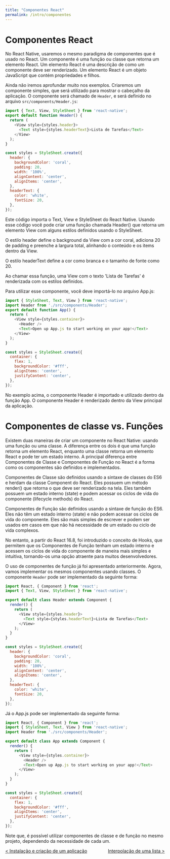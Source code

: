 ```yaml
---
title: "Componentes React"
permalink: /intro/componentes
---
```


# Componentes React

No React Native, usaremos o mesmo paradigma de componentes que é usado no React. Um componente é uma função ou classe que retorna um elemento React. Um elemento React é uma descrição de como um componente deve ser renderizado. Um elemento React é um objeto JavaScript que contém propriedades e filhos.

Ainda não iremos aprofundar muito nos exemplos. Criaremos um componente simples, que será utilizado para mostrar o cabeçalho da aplicação. O componente será chamado de `Header`, e será definido no arquivo `src/components/Header.js`:

```javascript
import { Text, View, StyleSheet } from 'react-native';
export default function Header() {
  return (
    <View style={styles.header}>
      <Text style={styles.headerText}>Lista de Tarefas</Text>
    </View>
  );
}

const styles = StyleSheet.create({
  header: {
    backgroundColor: 'coral',
    padding: 20,
    width: '100%',
    alignContent: 'center',
    alignItems: 'center',
  },
  headerText: {
    color: 'white',
    fontSize: 20,
  },
});
```

Este código importa o Text, View e StyleSheet do React Native. Usando esse código você pode criar uma função chamada Header() que retorna um elemento View com alguns estilos definidos usando o StyleSheet.

O estilo header define o background da View com a cor coral, adiciona 20 de padding e preenche a largura total, alinhando o conteúdo e os items dentro da View.

O estilo headerText define a cor como branca e o tamanho de fonte como 20.

Ao chamar essa função, uma View com o texto 'Lista de Tarefas' é renderizada com os estilos definidos.

Para utilizar esse componente, você deve importá-lo no arquivo App.js:

```javascript
import { StyleSheet, Text, View } from 'react-native';
import Header from './src/components/Header';
export default function App() {
  return (
    <View style={styles.container}>
      <Header />
      <Text>Open up App.js to start working on your app!</Text>
    </View>
  );
}

const styles = StyleSheet.create({
  container: {
    flex: 1,
    backgroundColor: '#fff',
    alignItems: 'center',
    justifyContent: 'center',
  },
});
```

No exemplo acima, o componente Header é importado e utilizado dentro da função App. O componente Header é renderizado dentro da View principal da aplicação.


# Componentes de classe vs. Funções

Existem duas maneiras de criar um componente no React Native: usando uma função ou uma classe. A diferença entre os dois é que uma função retorna um elemento React, enquanto uma classe retorna um elemento React e pode ter um estado interno. A principal diferença entre Componentes de Classe e Componentes de Função no React é a forma como os componentes são definidos e implementados.

Componentes de Classe são definidos usando a sintaxe de classes do ES6 e herdam da classe Component do React. Eles possuem um método render() que retorna o que deve ser renderizado na tela. Eles também possuem um estado interno (state) e podem acessar os ciclos de vida do componente (lifecycle methods) do React.

Componentes de Função são definidos usando a sintaxe de função do ES6. Eles não têm um estado interno (state) e não podem acessar os ciclos de vida do componente. Eles são mais simples de escrever e podem ser usados em casos em que não há necessidade de um estado ou ciclo de vida complexos.

No entanto, a partir do React 16.8, foi introduzido o conceito de Hooks, que permitem que os Componentes de Função tenham um estado interno e acessem os ciclos de vida do componente de maneira mais simples e intuitiva, tornando-os uma opção atraente para muitos desenvolvedores.

O uso de componentes de função já foi apresentado anteriormente. Agora, vamos implementar os mesmos componentes usando classes. O componente `Header` pode ser implementado da seguinte forma:

```javascript
import React, { Component } from 'react';
import { Text, View, StyleSheet } from 'react-native';

export default class Header extends Component {
  render() {
    return (
      <View style={styles.header}>
        <Text style={styles.headerText}>Lista de Tarefas</Text>
      </View>
    );
  }
}

const styles = StyleSheet.create({
  header: {
    backgroundColor: 'coral',
    padding: 20,
    width: '100%',
    alignContent: 'center',
    alignItems: 'center',
  },
  headerText: {
    color: 'white',
    fontSize: 20,
  },
});
```

Já o App.js pode ser implementado da seguinte forma:

```javascript
import React, { Component } from 'react';
import { StyleSheet, Text, View } from 'react-native';
import Header from './src/components/Header';

export default class App extends Component {
  render() {
    return (
      <View style={styles.container}>
        <Header />
        <Text>Open up App.js to start working on your app!</Text>
      </View>
    );
  }
}

const styles = StyleSheet.create({
  container: {
    flex: 1,
    backgroundColor: '#fff',
    alignItems: 'center',
    justifyContent: 'center',
  },
});
```

Note que, é possível utilizar componentes de classe e de função no mesmo projeto, dependendo da necessidade de cada um.


<span style="display: flex; justify-content: space-between;"><span>[&lt; Instalação e criação de um aplicação](criar-aplicacao-react-native.html "Voltar")</span> <span>[Interpolação de uma lista &gt;](interpolacao-lista.html "Próximo")</span></span>

<script src="/assets/scripts/copyCode.js"></script>